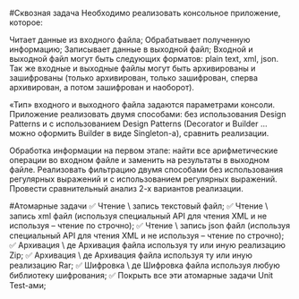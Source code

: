 #Сквозная задача
Необходимо реализовать консольное приложение, которое:

Читает данные из входного файла;
Обрабатывает полученную информацию;
Записывает данные в выходной файл;
Входной и выходной файл могут быть следующих форматов: plain text, xml, json. Так же входные и выходные файлы могут быть архивированы и зашифрованы (только архивирован, только зашифрован, сперва архивирован, а потом зашифрован и наоборот).

«Тип» входного и выходного файла задаются параметрами консоли. Приложение реализовать двумя способами: без использования Design Patterns и c использованием Design Patterns (Decorator и Builder … можно оформить Builder в виде Singleton-а), сравнить реализации.

Обработка информации на первом этапе: найти все арифметические операции во входном файле и заменить на результаты в выходном файле. Реализовать фильтрацию двумя способами без использования регулярных выражений и с использованием регулярных выражений. Провести сравнительный анализ 2-х вариантов реализации.

#Атомарные задачи
✅ Чтение \ запись текстовый файл;
✅ Чтение \ запись xml файл (используя специальный API для чтения XML и не используя – чтение по строчно);
✅ Чтение \ запись json файл (используя специальный API для чтения XML и не используя – чтение по строчно);
✅ Архивация \ де Архивация файла используя ту или иную реализацию Zip;
✅ Архивация \ де Архивация файла используя ту или иную реализацию Rar;
✅ Шифровка \ де Шифровка файла используя любую библиотеку шифрования;
✅ Покрыть все эти атомарные задачи Unit Test-ами;
